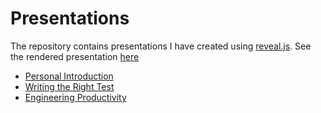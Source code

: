 # Presentations

The repository contains presentations I have created using [reveal.js](https://github.com/hakimel/reveal.js).
See the rendered presentation [here](https://ww-daniel-mora.github.io/presentations/)
* [Personal Introduction](introduction/index.html)
* [Writing the Right Test](writing-the-right-test/index.html)
* [Engineering Productivity](productivity/index.html)
